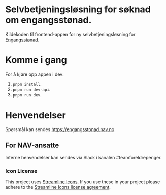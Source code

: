 # Selvbetjeningsløsning for søknad om engangsstønad.

Kildekoden til frontend-appen for ny selvbetjeningsløsning for
[Engangsstønad](https://www.nav.no/no/Person/Familie/Venter+du+barn/engangsst%C3%B8nad-ved-f%C3%B8dsel-og-adopsjon).

# Komme i gang

For å kjøre opp appen i dev:

1.  `pnpm install`.
2.  `pnpm run dev-api`.
3.  `pnpm run dev`.

# Henvendelser

Spørsmål kan sendes https://engangsstonad.nav.no

## For NAV-ansatte

Interne henvendelser kan sendes via Slack i kanalen #teamforeldrepenger.

### Icon License

This project uses [Streamline Icons](http://www.streamlineicons.com/). If you use these in your project please adhere to the [Streamline Icons license agreement](http://www.streamlineicons.com/license.html).
